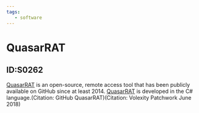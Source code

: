 ```yaml
---
tags:
   - software
---
```

# QuasarRAT
## ID:S0262
[QuasarRAT](software/S0262) is an open-source, remote access tool that has been publicly available on GitHub since at least 2014. [QuasarRAT](software/S0262) is developed in the C# language.(Citation: GitHub QuasarRAT)(Citation: Volexity Patchwork June 2018)

